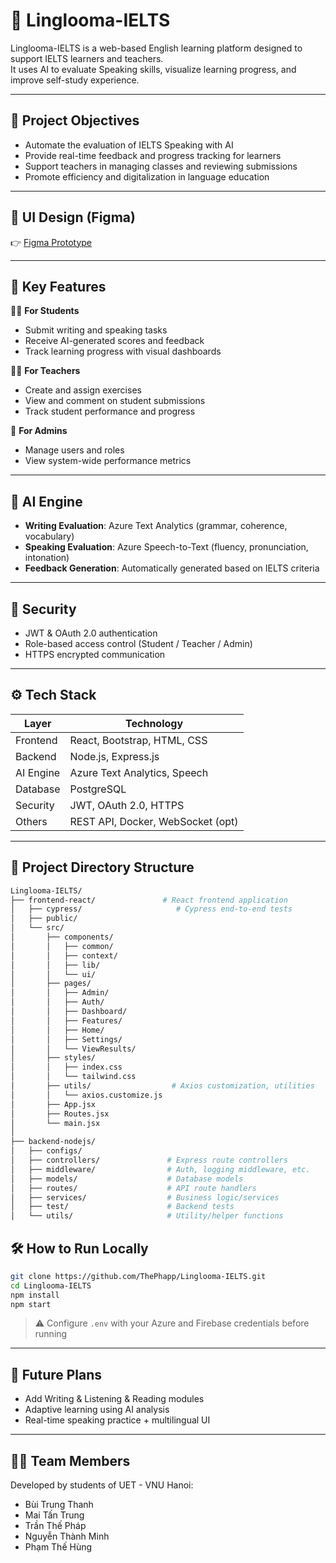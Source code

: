 # 📘 Linglooma-IELTS

Linglooma-IELTS is a web-based English learning platform designed to support IELTS learners and teachers.  
It uses AI to evaluate Speaking skills, visualize learning progress, and improve self-study experience.

---

## 🎯 Project Objectives

- Automate the evaluation of IELTS Speaking with AI
- Provide real-time feedback and progress tracking for learners
- Support teachers in managing classes and reviewing submissions
- Promote efficiency and digitalization in language education

---

## 🎨 UI Design (Figma)

👉 [Figma Prototype](https://www.figma.com/design/Y2hHstQe0XgOFyVnlK3Ru2/Linglooma?node-id=0-1&t=1KkpUqhxLMWYtM7u-1)


---

## 🧩 Key Features

👩‍🎓 **For Students**  
- Submit writing and speaking tasks  
- Receive AI-generated scores and feedback  
- Track learning progress with visual dashboards  

👨‍🏫 **For Teachers**  
- Create and assign exercises  
- View and comment on student submissions  
- Track student performance and progress  

🔐 **For Admins**  
- Manage users and roles  
- View system-wide performance metrics  

---

## 🤖 AI Engine

- **Writing Evaluation**: Azure Text Analytics (grammar, coherence, vocabulary)  
- **Speaking Evaluation**: Azure Speech-to-Text (fluency, pronunciation, intonation)  
- **Feedback Generation**: Automatically generated based on IELTS criteria  

---

## 🔐 Security

- JWT & OAuth 2.0 authentication  
- Role-based access control (Student / Teacher / Admin)  
- HTTPS encrypted communication  

---

## ⚙️ Tech Stack

| Layer     | Technology                       |
|-----------|----------------------------------|
| Frontend  | React, Bootstrap, HTML, CSS      |
| Backend   | Node.js, Express.js              |
| AI Engine | Azure Text Analytics, Speech     |
| Database  | PostgreSQL               |
| Security  | JWT, OAuth 2.0, HTTPS            |
| Others    | REST API, Docker, WebSocket (opt)|

---

## 📁 Project Directory Structure

```bash
Linglooma-IELTS/
├── frontend-react/               # React frontend application
│   ├── cypress/                     # Cypress end-to-end tests
│   ├── public/
│   └── src/
│       ├── components/
│       │   ├── common/
│       │   ├── context/
│       │   ├── lib/
│       │   └── ui/
│       ├── pages/
│       │   ├── Admin/
│       │   ├── Auth/
│       │   ├── Dashboard/
│       │   ├── Features/
│       │   ├── Home/
│       │   ├── Settings/
│       │   └── ViewResults/
│       ├── styles/
│       │   ├── index.css
│       │   └── tailwind.css
│       ├── utils/                  # Axios customization, utilities
│       │   └── axios.customize.js
│       ├── App.jsx
│       ├── Routes.jsx
│       └── main.jsx
│
├── backend-nodejs/
│   ├── configs/
│   ├── controllers/               # Express route controllers
│   ├── middleware/                # Auth, logging middleware, etc.
│   ├── models/                    # Database models
│   ├── routes/                    # API route handlers
│   ├── services/                  # Business logic/services
│   ├── test/                      # Backend tests
│   └── utils/                     # Utility/helper functions
 ``` 
## 🛠 How to Run Locally

```bash
git clone https://github.com/ThePhapp/Linglooma-IELTS.git
cd Linglooma-IELTS
npm install
npm start
```

> ⚠️ Configure `.env` with your Azure and Firebase credentials before running

---

## 🚀 Future Plans

- Add Writing & Listening & Reading modules  
- Adaptive learning using AI analysis  
- Real-time speaking practice + multilingual UI  

---

## 👨‍💻 Team Members

Developed by students of UET - VNU Hanoi:

- Bùi Trung Thanh  
- Mai Tấn Trung  
- Trần Thế Pháp  
- Nguyễn Thành Minh  
- Phạm Thế Hùng
